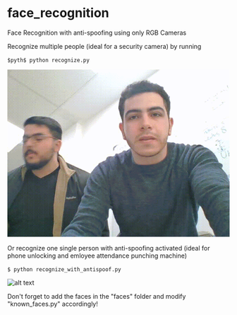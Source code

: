 # face_recognition
Face Recognition with anti-spoofing using only RGB Cameras

Recognize multiple people (ideal for a security camera)  by running
```
$pyth$ python recognize.py
```
![alt text](https://github.com/sofman98/face_recognition/blob/main/demo/demo_multiple_people.gif?raw=true)

Or recognize one single person with anti-spoofing activated (ideal for phone unlocking and emloyee attendance punching machine)
```
$ python recognize_with_antispoof.py
```
![alt text](https://github.com/sofman98/face_recognition/blob/main/demo/demo_antispoof.gif?raw=true)

Don't forget to add the faces in the "faces" folder and modify "known_faces.py" accordingly!